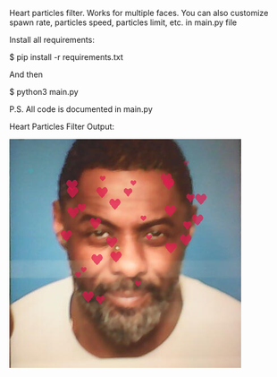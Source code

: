 Heart particles filter.
Works for multiple faces.
You can also customize spawn rate, particles speed, particles limit, etc. in main.py file


Install all requirements:

$ pip install -r requirements.txt

And then

$ python3 main.py

P.S. All code is documented in main.py

Heart Particles Filter Output:


![](output.png)

